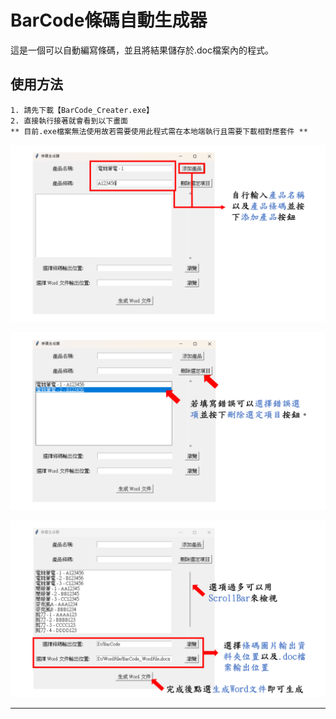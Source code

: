 
# BarCode條碼自動生成器

這是一個可以自動編寫條碼，並且將結果儲存於.doc檔案內的程式。


## 使用方法

    1. 請先下載【BarCode_Creater.exe】
    2. 直接執行接著就會看到以下畫面
    ** 目前.exe檔案無法使用故若需要使用此程式需在本地端執行且需要下載相對應套件 **

![image](https://github.com/Nody-Peng/BarCodeCreater/blob/master/%E6%AD%A5%E9%A9%9F1.PNG)

![image](https://github.com/Nody-Peng/BarCodeCreater/blob/master/%E6%AD%A5%E9%A9%9F2.PNG)

![image](https://github.com/Nody-Peng/BarCodeCreater/blob/master/%E6%AD%A5%E9%A9%9F3.PNG)

---
